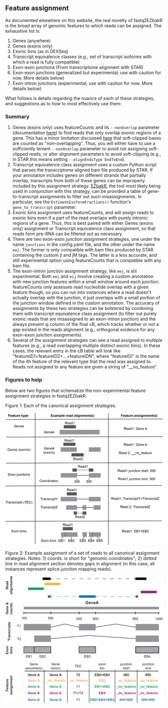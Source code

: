 ## Feature assignment<a name="features"></a>

As documented elsewhere on this website, the real novelty of fastq2EZbakR is the broad array of genomic features to which reads can be assigned. The exhaustive list is:

1. Genes (anywhere)
1. Genes (exons only)
1. Exonic bins (as in DEXSeq)
1. Transcript equivalence classes (e.g., set of transcript isoforms with which a read is fully compatible)
1. Exon-exon junctions (From transcriptome alignment with STAR)
1. Exon-exon junctions (generalized but experimental; use with caution for now. More details below)
1. Exon-intron junctions (experimental; use with caution for now. More details below)

What follows is details regarding the nuance of each of these strategies, and suggestions as to how to most effectively use them:

### Summary

1. Genes (exons only) uses featureCounts and its `--nonOverlap` parameter (documentation [here](https://subread.sourceforge.net/SubreadUsersGuide.pdf)) to find reads that only overlap exonic regions of a gene. This has a minor limitation discussed [here](https://support.bioconductor.org/p/9157388/#9158726) that soft-clipped bases are counted as "non-overlapping". Thus, you will either have to use a sufficiently lenient `--nonOverlap` parameter to avoid not assigning soft-clipped reads, or alter alignment parameters to avoid soft-clipping (e.g., in STAR this means setting `--alignEndsType EndToEnd`).
1. Transcript equivalence class assignment uses a custom Python script that parses the transcriptome aligned bam file produced by STAR. If your annotation includes genes on different strands that partially overlap, transcripts from both of these genes can be improperly included by this
assignment strategy. [EZbakR](https://github.com/isaacvock/EZbakR), the tool most likely being used in conjunction with this strategy, can be provided a table of gene-to-transcript assignments to filter out such misassignments. In particular, see the `EstimateIsoformFractions()` function's `gene_to_transcript` parameter.
1. Exonic bins assignment uses featureCounts, and will assign reads to exonic bins even if a part of the read overlaps with purely intronic regions of a gene. Thus, this is best paired with either Genes (exons only) assignment or Transcript equivalence class assignment, so that reads form pre-RNA can be filtered out as necessary.
1. There are two exon-exon junction assignment strategies, one under the name `junctions` in the config.yaml file, and the other under the name `eej`. The former is only compatible with bam files produced by STAR containing the custom jI and jM tags. The latter is a less accurate, and still experimental option using featureCounts that is compatible with any bam file.
1. The exon-intron junction assignment strategy, like `eej`, is stil experimental. Both `eej` and `eij` involve creating a custom annotation with new junction features within a small window around each junction. featureCounts only assesses read nucleotide overlap with a given feature though, so you can run into instances where a read doesn't actually overlap with the junction, it just overlaps with a small portion of the junction window defined in the custom annotation. The accuracy of assignments by these two strategies can be bolstered by combining them with transcript equivalence class assignment (to filter out purely exonic reads that are misassigned to an exon-intron junction) and the always present sj column of the final cB, which tracks whether or not a gap existed in the reads alignment (e.g., orthogonal evidence for any exon-exon junction assignments).
1. Several of the assignment strategies can see a read assigned to multiple features (e.g., a read overlapping multiple distinct exonic bins). In these cases, the relevant entry in the cB table will look like "featureID1+featureID2+...+featureIDN", where "featureIDi" is the name of the ith feature of the relevant type that the read was assigned to. Reads not assigned to any feature are given a string of "__no_feature".


### Figures to help

Below are two figures that schematize the non-experimental feature assignment strategies in fastq2EZbakR. 

Figure 1: Each of the canonical assignment strategies.

![schematic](images/Feature_assignment.png)

Figure 2: Example assignment of a set of reads to all canonical assignment strategies. Notes: 1) coords. is short for "genomic coordinates"; 2) dotted line in read alignment section denotes gaps in alignment (in this case, all instances represent splice junction mapping reads).

![example](images/Feature_assignment_detailed.png)
